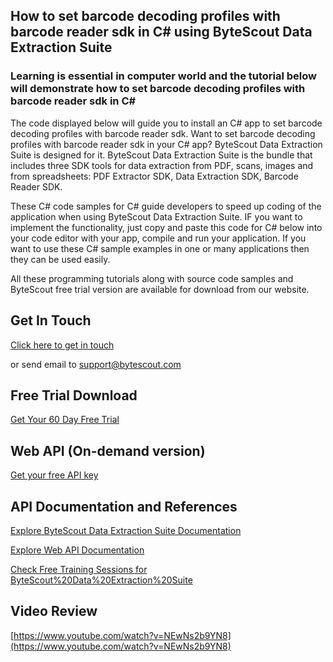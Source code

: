 ## How to set barcode decoding profiles with barcode reader sdk in C# using ByteScout Data Extraction Suite

### Learning is essential in computer world and the tutorial below will demonstrate how to set barcode decoding profiles with barcode reader sdk in C#

The code displayed below will guide you to install an C# app to set barcode decoding profiles with barcode reader sdk. Want to set barcode decoding profiles with barcode reader sdk in your C# app? ByteScout Data Extraction Suite is designed for it. ByteScout Data Extraction Suite is the bundle that includes three SDK tools for data extraction from PDF, scans, images and from spreadsheets: PDF Extractor SDK, Data Extraction SDK, Barcode Reader SDK.

 These C# code samples for C# guide developers to speed up coding of the application when using ByteScout Data Extraction Suite. IF you want to implement the functionality, just copy and paste this code for C# below into your code editor with your app, compile and run your application. If you want to use these C# sample examples in one or many applications then they can be used easily.

All these programming tutorials along with source code samples and ByteScout free trial version are available for download from our website.

## Get In Touch

[Click here to get in touch](https://bytescout.zendesk.com/hc/en-us/requests/new?subject=ByteScout%20Data%20Extraction%20Suite%20Question)

or send email to [support@bytescout.com](mailto:support@bytescout.com?subject=ByteScout%20Data%20Extraction%20Suite%20Question) 

## Free Trial Download

[Get Your 60 Day Free Trial](https://bytescout.com/download/web-installer?utm_source=github-readme)

## Web API (On-demand version)

[Get your free API key](https://pdf.co/documentation/api?utm_source=github-readme)

## API Documentation and References

[Explore ByteScout Data Extraction Suite Documentation](https://bytescout.com/documentation/index.html?utm_source=github-readme)

[Explore Web API Documentation](https://pdf.co/documentation/api?utm_source=github-readme)

[Check Free Training Sessions for ByteScout%20Data%20Extraction%20Suite](https://academy.bytescout.com/)

## Video Review

[https://www.youtube.com/watch?v=NEwNs2b9YN8](https://www.youtube.com/watch?v=NEwNs2b9YN8)